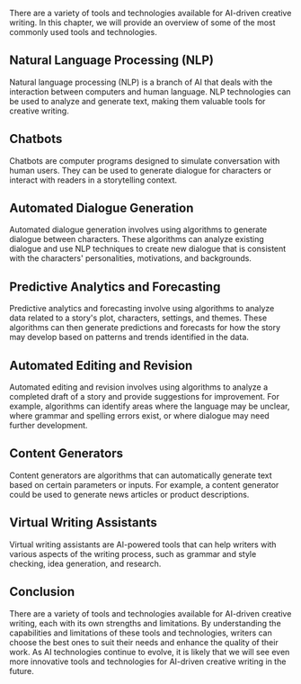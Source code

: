 
There are a variety of tools and technologies available for AI-driven creative writing. In this chapter, we will provide an overview of some of the most commonly used tools and technologies.

Natural Language Processing (NLP)
---------------------------------

Natural language processing (NLP) is a branch of AI that deals with the interaction between computers and human language. NLP technologies can be used to analyze and generate text, making them valuable tools for creative writing.

Chatbots
--------

Chatbots are computer programs designed to simulate conversation with human users. They can be used to generate dialogue for characters or interact with readers in a storytelling context.

Automated Dialogue Generation
-----------------------------

Automated dialogue generation involves using algorithms to generate dialogue between characters. These algorithms can analyze existing dialogue and use NLP techniques to create new dialogue that is consistent with the characters' personalities, motivations, and backgrounds.

Predictive Analytics and Forecasting
------------------------------------

Predictive analytics and forecasting involve using algorithms to analyze data related to a story's plot, characters, settings, and themes. These algorithms can then generate predictions and forecasts for how the story may develop based on patterns and trends identified in the data.

Automated Editing and Revision
------------------------------

Automated editing and revision involves using algorithms to analyze a completed draft of a story and provide suggestions for improvement. For example, algorithms can identify areas where the language may be unclear, where grammar and spelling errors exist, or where dialogue may need further development.

Content Generators
------------------

Content generators are algorithms that can automatically generate text based on certain parameters or inputs. For example, a content generator could be used to generate news articles or product descriptions.

Virtual Writing Assistants
--------------------------

Virtual writing assistants are AI-powered tools that can help writers with various aspects of the writing process, such as grammar and style checking, idea generation, and research.

Conclusion
----------

There are a variety of tools and technologies available for AI-driven creative writing, each with its own strengths and limitations. By understanding the capabilities and limitations of these tools and technologies, writers can choose the best ones to suit their needs and enhance the quality of their work. As AI technologies continue to evolve, it is likely that we will see even more innovative tools and technologies for AI-driven creative writing in the future.
